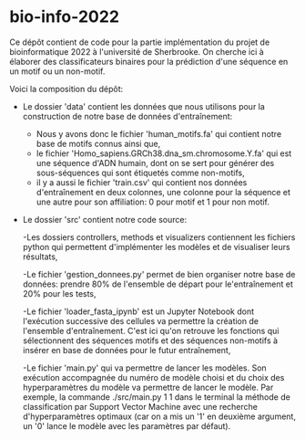 # bio-info-2022

Ce dépôt contient de code pour la partie implémentation du projet de bioinformatique 2022 à l'université de Sherbrooke.
On cherche ici à élaborer des classificateurs binaires pour la prédiction d'une séquence en un motif ou un non-motif.

Voici la composition du dépôt:

- Le dossier 'data' contient les données que nous utilisons pour la construction de notre base de données d'entraînement:
  - Nous y avons donc le fichier 'human_motifs.fa' qui contient notre base de motifs connus ainsi que,
  - le fichier 'Homo_sapiens.GRCh38.dna_sm.chromosome.Y.fa' qui est une séquence d'ADN humain, dont on se sert pour générer des sous-séquences qui sont étiquetés 
    comme non-motifs,
  - il y a aussi le fichier 'train.csv' qui contient nos données d'entraînement en deux colonnes, une colonne pour la séquence et une autre pour son affiliation: 0 
    pour motif et 1 pour non motif.

- Le dossier 'src' contient notre code source:

  -Les dossiers controllers, methods et visualizers contiennent les fichiers python qui permettent d'implémenter les modèles et de visualiser leurs résultats,
  
  -Le fichier 'gestion_donnees.py' permet de bien organiser notre base de données: prendre 80% de l'ensemble de départ pour le'entraînement et 20% pour les tests,
  
  -Le fichier 'loader_fasta_ipynb' est un Jupyter Notebook dont l'exécution successive des cellules va permettre la création de l'ensemble d'entraînement. C'est ici        qu'on retrouve les fonctions qui sélectionnent des séquences motifs et des séquences non-motifs à insérer en base de données pour le futur entraînement,
  
  -Le fichier 'main.py' qui va permettre de lancer les modèles. Son exécution accompagnée du numéro de modèle choisi et du choix des hyperparamètres du modèle va permettre de lancer le modèle. Par exemple, la commande ./src/main.py 1 1 dans le terminal la méthode de classification par Support Vector Machine avec une recherche d'hyperparamètres optimaux (car on a mis un '1' en deuxième argument, un '0' lance le modèle avec les paramètres par défaut).
